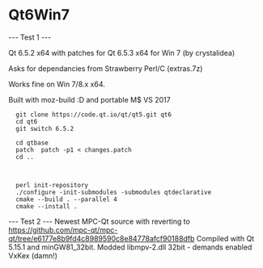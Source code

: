 # Qt6Win7

--- Test 1 ---
  
Qt 6.5.2 x64 with patches for Qt 6.5.3 x64 for Win 7 (by crystalidea)

Asks for dependancies from Strawberry Perl/C (extras.7z)

Works fine on Win 7/8.x x64.


Built with moz-build :D and portable M$ VS 2017

      git clone https://code.qt.io/qt/qt5.git qt6
      cd qt6
      git switch 6.5.2

      cd qtbase
      patch  patch -p1 < changes.patch
      cd ..


  
      perl init-repository
      ./configure -init-submodules -submodules qtdeclarative
      cmake --build . --parallel 4
      cmake --install .
      
      
--- Test 2 ---
Newest MPC-Qt source with reverting to https://github.com/mpc-qt/mpc-qt/tree/e6177e8b9fd4c8989590c8e84778afcf90188dfb
Compiled with Qt 5.15.1 and minGW81_32bit.
Modded libmpv-2.dll 32bit - demands enabled VxKex (damn!)
